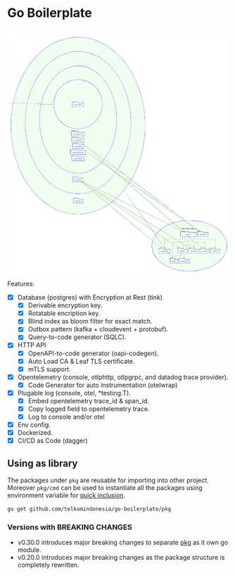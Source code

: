 # Go Boilerplate

![Package Dependency](./diagram.svg)

Features:

- [x] Database (postgres) with Encryption at Rest (tink)
  - [x] Derivable encryption key.
  - [x] Rotatable encription key.
  - [x] Blind index as bloom filter for exact match.
  - [x] Outbox pattern (kafka + cloudevent + protobuf).
  - [x] Query-to-code generator (SQLC).
- [x] HTTP API
  - [x] OpenAPI-to-code generator (oapi-codegen).
  - [x] Auto Load CA & Leaf TLS certificate.
  - [x] mTLS support.
- [x] Opentelemetry (console, otlphttp, otlpgrpc, and datadog trace provider).
  - [x] Code Generator for auto instrumentation (otelwrap)
- [x] Plugable log (console, otel, *testing.T).
  - [x] Embed opentelemetry trace_id & span_id.
  - [x] Copy logged field to opentelemetry trace.
  - [x] Log to console and/or otel
- [x] Env config.
- [x] Dockerized.
- [x] CI/CD as Code (dagger)

## Using as library

The packages under `pkg` are reusable for importing into other project. Moreover `pkg/cmd` can be used to instantiate all the packages using environment variable for [quick inclusion](./internal/cmd/cmd.go#L106-L114).

```bash
go get github.com/telkomindonesia/go-boilerplate/pkg
```

### Versions with BREAKING CHANGES

- v0.30.0 introduces major breaking changes to separate [pkg](./pkg/) as it own go module.
- v0.20.0 introduces major breaking changes as the package structure is completely rewritten.
